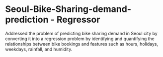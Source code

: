 # Seoul-Bike-Sharing-demand-prediction - Regressor
Addressed the problem of predicting bike sharing demand in Seoul city by converting it  into a regression problem by identifying and quantifying the relationships between bike  bookings and features such as hours, holidays, weekdays, rainfall, and humidity.
